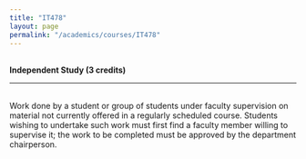```yaml
---
title: "IT478"
layout: page
permalink: "/academics/courses/IT478"
---
```




\
**Independent Study (3 credits)**

---

\
Work done by a student or group of students under faculty supervision on material not currently offered in a regularly scheduled course. Students wishing to undertake such work must first find a faculty member willing to supervise it; the work to be completed must be approved by the department chairperson.
